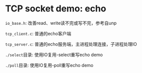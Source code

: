 # TCP socket demo: echo

`io_base.h`: 改善read、write读不完或写不完，参考自unp

`tcp_client.c`: 普通的echo客户端

`tcp_server.c`: 普通的echo服务端，主进程处理连接，子进程处理IO

`./select`目录: 使用IO复用-select重写echo demo

`./poll`目录: 使用IO复用-poll重写echo demo
